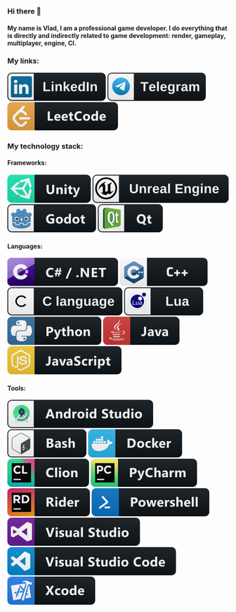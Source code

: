 ### Hi there 👋

####  My name is Vlad, I am a professional game developer. I do everything that is directly and indirectly related to game development: render, gameplay, multiplayer, engine, CI.  


### My links:
<a href="https://www.linkedin.com/in/zeroforazone/"><img src="svg/Social/linkedin.svg" style="vertical-align:top margin:6px 4px"></a>
<a href="https://t.me/zeroforazone"><img src="svg/Social/telegram.svg" style="vertical-align:top margin:6px 4px"></a>
<a href="https://leetcode.com/zeroforazone_dev/"><img src="svg/Social/leetcode.svg" style="vertical-align:top margin:6px 4px"></a>

### My technology stack:
#### Frameworks:
<a href="#"><img src="svg/Frameworks/unity.svg" style="vertical-align:top margin:6px 4px"></a>
<a href="#"><img src="svg/Frameworks/ue.svg" style="vertical-align:top margin:6px 4px"></a>
<a href="#"><img src="svg/Frameworks/godot.svg" style="vertical-align:top margin:6px 4px"></a>
<a href="#"><img src="svg/Frameworks/qt.svg" style="vertical-align:top margin:6px 4px"></a>

#### Languages:
<a href="#"><img src="svg/Languages/csharp_dotnet.svg" style="vertical-align:top margin:6px 4px"></a>
<a href="#"><img src="svg/Languages/cpp.svg" style="vertical-align:top margin:6px 4px"></a>
<a href="#"><img src="svg/Languages/c.svg" style="vertical-align:top margin:6px 4px"></a>
<a href="#"><img src="svg/Languages/lua.svg" style="vertical-align:top margin:6px 4px"></a>
<a href="#"><img src="svg/Languages/python.svg" style="vertical-align:top margin:6px 4px"></a>
<a href="#"><img src="svg/Languages/java.svg" style="vertical-align:top margin:6px 4px"></a>
<a href="#"><img src="svg/Languages/js.svg" style="vertical-align:top margin:6px 4px"></a>

#### Tools:
<a href="#"><img src="svg/Tools/android_studio.svg" style="vertical-align:top margin:6px 4px"></a>
<a href="#"><img src="svg/Tools/bash.svg" style="vertical-align:top margin:6px 4px"></a>
<a href="#"><img src="svg/Tools/docker.svg" style="vertical-align:top margin:6px 4px"></a>
<a href="#"><img src="svg/Tools/jetbrains_clion.svg" style="vertical-align:top margin:6px 4px"></a>
<a href="#"><img src="svg/Tools/jetbrains_pycharm.svg" style="vertical-align:top margin:6px 4px"></a>
<a href="#"><img src="svg/Tools/jetbrains_rider.svg" style="vertical-align:top margin:6px 4px"></a>
<a href="#"><img src="svg/Tools/powershell.svg" style="vertical-align:top margin:6px 4px"></a>
<a href="#"><img src="svg/Tools/visualstudio.svg" style="vertical-align:top margin:6px 4px"></a>
<a href="#"><img src="svg/Tools/visualstudio_code.svg" style="vertical-align:top margin:6px 4px"></a>
<a href="#"><img src="svg/Tools/xcode.svg" style="vertical-align:top margin:6px 4px"></a>

